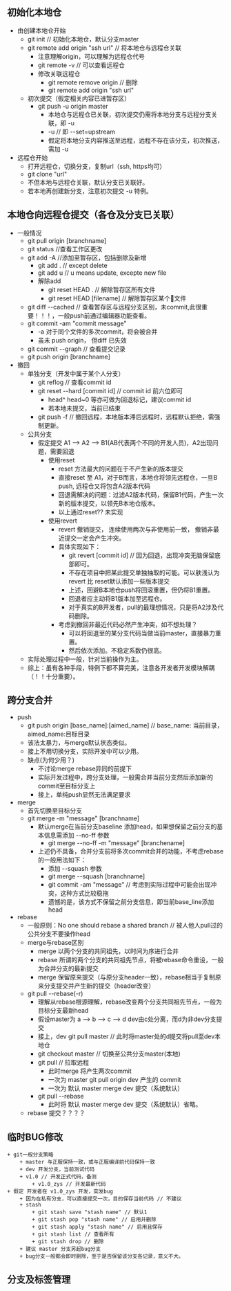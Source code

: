 ## 初始化本地仓 ##
+ 由创建本地仓开始
    + git init // 初始化本地仓，默认分支master
    + git remote add origin "ssh url" // 将本地仓与远程仓关联
        + 注意理解origin，可以理解为远程仓代号
        + git remote -v // 可以查看远程仓
        + 修改关联远程仓
            + git remote remove origin // 删除
            + git remote add origin "ssh url"
    + 初次提交（假定相关内容已进暂存区）
        + git push -u origin master
            + 本地仓与远程仓已关联，初次提交仍需将本地分支与远程分支关联，即 -u
            + -u // 即 --set=upstream
            + 假定将本地分支内容推送至远程，远程不存在该分支，初次推送，需加 -u
+ 远程仓开始
    + 打开远程仓，切换分支，复制url（ssh, https均可）
    + git clone "url"
    + 不但本地与远程仓关联，默认分支已关联好。
    + 若本地再创建新分支，注意初次提交 -u 特例。

## 本地仓向远程仓提交（各仓及分支已关联） ##
+ 一般情况
    + git pull origin [branchname]
    + git status  //查看工作区更改
    + git add -A  //添加至暂存区，包括删除及新增
        + git add .   // except delete
        + git add u  // u means update, excepte new file
        + 解除add
            + git reset HEAD .  // 解除暂存区所有文件
            + git reset HEAD [filename]  // 解除暂存区某个文件
    + git diff --cached // 查看暂存区与远程分支区别，未commit,此很重要！！！，一般push前通过编辑器功能查看。
    + git commit -am "commit message"
        + -a 对于同个文件的多次commit，将会被合并
        + 虽未 push origin， 但diff 已失效
    + git commit --graph  // 查看提交记录
    + git push origin [branchname]
+ 撤回
    + 单独分支（开发中属于某个人分支）
        + git reflog  // 查看commit id
        + git reset --hard [commit id]  // commit id 前六位即可
            + head^ head~0 等亦可做为回退标记，建议commit id
            + 若本地未提交，当前已结束
        + git push -f  // 撤回远程，本地版本滞后远程时，远程默认拒绝，需强制更新。
    + 公共分支
        + 假定提交 A1 --> A2 --> B1(AB代表两个不同的开发人员)，A2出现问题，需要回退
            + 使用reset
                + reset 方法最大的问题在于不产生新的版本提交
                + 直接reset 至 A1，对于B而言，本地仓将领先远程仓，一旦B push, 远程仓又将包含A2版本代码
                + 回退需解决的问题：过滤A2版本代码，保留B1代码，产生一次新的版本提交，以领先B本地仓版本。
                + 以上通过reset?? 未实现
            + 使用revert
                + revert 撤销提交， 连续使用两次与非使用前一致， 撤销非最近提交一定会产生冲突。
                + 具体实现如下：
                    + git revert [commit id] // 因为回退，出现冲突无脑保留底部即可。
                    + 不存在项目中把某此提交单独抽取的可能。可以肤浅认为revert 比 reset默认添加一些版本提交
                    + 上述，回避B本地仓push将回滚重置，但仍将B1重置。
                    + 回退者应主动将B1版本加至远程仓。
                    + 对于真实的B开发者，pull的最理想情况，只是将A2涉及代码删除。
                + 考虑到撤回非最近代码必然产生冲突，如不想处理？
                    + 可以将回退至的某分支代码当做当前master，直接暴力重置。
                    + 然后依次添加。不稳定系数仍很高。
    + 实际处理过程中一般，针对当前操作为主。
    + 综上：虽有各种手段，特例下都不算完美，注意各开发者开发模块解耦（！！十分重要）。

## 跨分支合并 ##
+ push
    + git push origin [base_name]:[aimed_name] // base_name: 当前目录， aimed_name:目标目录
    + 该法太暴力，与merge默认状态类似。
    + 接上不用切换分支，实际开发中可以少用。
    + 缺点(为何少用？)
        + 不讨论merge rebase异同的前提下
        + 实际开发过程中，跨分支处理，一般需合并当前分支然后添加新的commit至目标分支上
        + 接上，单纯push显然无法满足要求
+ merge
    + 首先切换至目标分支
    + git merge -m "message" [branchname]
        + 默认merge在当前分支baseline 添加head，如果想保留之前分支的基本信息需添加 --no-ff 参数
            + git merge --no-ff -m "message" [branchename]
        + 上述仍不具备，合并分支前将多次commit合并的功能，不考虑rebase的一般用法如下：
            + 添加 --squash 参数
            + git merge --squash [branchname]
            + git commit -am "message" // 考虑到实际过程中可能会出现冲突，这种方式比较稳拖
            + 遗憾的是，该方式不保留之前分支信息，即当前base_line添加head
+ rebase
    + 一般原则：No one should rebase a shared branch // 被人他人pull过的公共分支不要操作head
    + merge与rebase区别
        + merge 以两个分支的共同祖先，以时间为序进行合并
        + rebase 所谓的两个分支的共同祖先节点，将被rebase命令重设，一般为合并分支的最新提交
        + merge 保留原来提交（与原分支header一致），rebase相当于复制原来分支提交并产生新的提交（header改变）
    + git pull --rebase(-r)
        + 理解从rebase根源理解，rebase改变两个分支共同祖先节点，一般为目标分支最新head
        + 假设master为 a --> b --> c --> d dev由c处分离，而d为非dev分支提交
        + 接上，dev git pull master // 此时将master处的d提交将pull至dev本地仓
        + git checkout master // 切换至公共分支master(本地)
        + git pull // 拉取远程
            + 此时merge 将产生两次commit
            + 一次为 master git pull origin dev 产生的 commit
            + 一次为 默认 master merge dev 提交（系统默认）
        + git pull --rebase
            + 此时将 默认 master merge dev 提交（系统默认）省略。
    + rebase 提交？？？？
## 临时BUG修改 ##
    + git一般分支策略
        + master 与正服保持一致，或与正服编译前代码保持一致
        + dev 开发分支，当前测试代码
        + v1.0 // 开发正式代码，备测
            + v1.0_zys // 开发最新代码
    + 假定 开发者在 v1.0_zys 开发，突发bug
        + 因为在私有分支，可以直接提交一次，目的保存当前代码 // 不建议
        + stash
            + git stash save "stash name" // 默认1
            + git stash pop "stash name" // 启用并删除
            + git stash apply "stash name" // 启用且保存
            + git stash list // 查看所有
            + git stash drop // 删除
        + 建议 master 分支另起bug分支
        + bug分支一般都会即时删除，至于是否保留该分支各记录，意义不大。

## 分支及标签管理 ##

